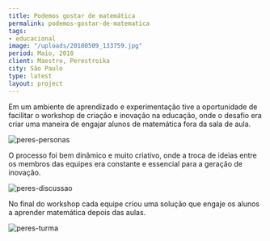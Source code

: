 ```yaml
---
title: Podemos gostar de matemática
permalink: podemos-gostar-de-matematica
tags:
- educacional
image: "/uploads/20180509_133759.jpg"
period: Maio, 2018
client: Maestro, Perestroika
city: São Paulo
type: latest
layout: project
---
```


Em um ambiente de aprendizado e experimentação tive a oportunidade de facilitar o workshop de criação e inovação na educação, onde o desafio era criar uma maneira de engajar alunos de matemática fora da sala de aula.

![peres-personas](/uploads/peres-personas.jpg)

O processo foi bem dinâmico e muito criativo, onde a troca de ideias entre os membros das equipes era constante e essencial para a geração de inovação.

![peres-discussao](/uploads/peres-discussao.jpg)

No final do workshop cada equipe criou uma solução que engaje os alunos a aprender matemática depois das aulas.

![peres-turma](/uploads/peres-turma.jpg)